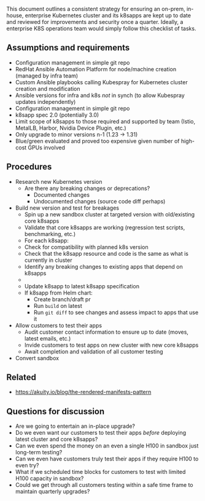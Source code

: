 This document outlines a consistent strategy for ensuring an on-prem, in-house, enterprise Kubernetes cluster and its k8sapps are kept up to date and reviewed for improvements and security once a quarter. Ideally, a enterprise K8S operations team would simply follow this checklist of tasks.

## Assumptions and requirements

- Configuration management in simple git repo
- RedHat Ansible Automation Platform for node/machine creation (managed by infra team)
- Custom Ansible playbooks calling Kubespray for Kubernetes cluster creation and modification
- Ansible versions for infra and k8s *not* in synch (to allow Kubespray updates independently)
- Configuration management in simple git repo
- k8sapp spec 2.0 (potentially 3.0)
- Limit scope of k8sapps to those required and supported by team (Istio, MetalLB, Harbor, Nvidia Device Plugin, etc.)
- Only upgrade to minor versions n-1 (1.23 -> 1.31)
- Blue/green evaluated and proved too expensive given number of high-cost GPUs involved
## Procedures


- Research new Kubernetes version
	- Are there any breaking changes or deprecations?
		- Documented changes
		- Undocumented changes (source code diff perhaps)
- Build new version and test for breakages
	- Spin up a new sandbox cluster at targeted version with old/existing core k8sapps
	- Validate that core k8sapps are working (regression test scripts, benchmarking, etc.)
	- For each k8sapp:
	- Check for compatibility with planned k8s version
	- Check that the k8sapp resource and code is the same as what is currently in cluster
	- Identify any breaking changes to existing apps that depend on k8sapps
	- 
	- Update k8sapp to latest k8sapp specification
	- If k8sapp from Helm chart:
		- Create branch/draft pr
		- Run `build` on latest
		- Run `git diff` to see changes and assess impact to apps that use it
- Allow customers to test their apps
	- Audit customer contact information to ensure up to date (moves, latest emails, etc.)
	- Invide customers to test apps on new cluster with new core k8sapps
	- Await completion and validation of all customer testing
- Convert sandbox
## Related

- https://akuity.io/blog/the-rendered-manifests-pattern

## Questions for discussion

- Are we going to entertain an in-place upgrade?
- Do we even want our customers to test their apps *before* deploying latest cluster and core k8sapps?
- Can we even spend the money on an even a single H100 in sandbox just long-term testing?
- Can we even have customers truly test their apps if they require H100 to even try?
- What if we scheduled time blocks for customers to test with limited H100 capacity in sandbox?
- Could we get through all customers testing within a safe time frame to maintain quarterly upgrades?